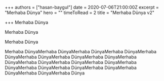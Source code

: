 +++
authors = ["hasan-baygul"]
date = 2020-07-06T21:00:00Z
excerpt = "Merhaba Dünya"
hero = ""
timeToRead = 2
title = "Merhaba Dünya v2"

+++
Merhaba Dünya

Merhaba Dünya

Merhaba Dünya

Merhaba DünyaMerhaba DünyaMerhaba DünyaMerhaba DünyaMerhaba DünyaMerhaba DünyaMerhaba DünyaMerhaba DünyaMerhaba DünyaMerhaba DünyaMerhaba DünyaMerhaba DünyaMerhaba DünyaMerhaba DünyaMerhaba DünyaMerhaba DünyaMerhaba DünyaMerhaba DünyaMerhaba Dünya